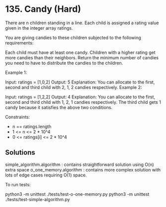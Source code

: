 # 135. Candy (Hard)

There are n children standing in a line. Each child is assigned a rating value given in the integer array ratings.

You are giving candies to these children subjected to the following requirements:

Each child must have at least one candy.
Children with a higher rating get more candies than their neighbors.
Return the minimum number of candies you need to have to distribute the candies to the children.

Example 1:

Input: ratings = [1,0,2]
Output: 5
Explanation: You can allocate to the first, second and third child with 2, 1, 2 candies respectively.
Example 2:

Input: ratings = [1,2,2]
Output: 4
Explanation: You can allocate to the first, second and third child with 1, 2, 1 candies respectively.
The third child gets 1 candy because it satisfies the above two conditions.

Constraints:

- n == ratings.length
- 1 <= n <= 2 \* 10^4
- 0 <= ratings[i] <= 2 \* 10^4

## Solutions

simple_algorithm.algorithm : contains straightforward solution using O(n) extra space
o_one_memory.algorithm : contains more complex solution with lots of edge cases requiring O(1) space.

To run tests:

python3 -m unittest ./tests/test-o-one-memory.py
python3 -m unittest ./tests/test-simple-algorithm.py
